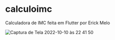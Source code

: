 # calculoimc

Calculadora de IMC feita em Flutter por Erick Melo

![Captura de Tela 2022-10-10 às 22 41 50](https://user-images.githubusercontent.com/15270302/194984967-2409193a-681f-421b-a489-eb52b9ab9a9e.png)
